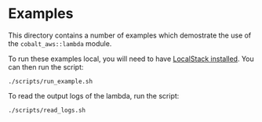 # Examples

This directory contains a number of examples which demostrate the use of the `cobalt_aws::lambda` module.

To run these examples local, you will need to have [LocalStack installed](EXAMPLE). You can then run the script:


```shell
./scripts/run_example.sh
```

To read the output logs of the lambda, run the script:

```shell
./scripts/read_logs.sh
```
